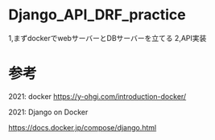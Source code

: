# Django_API_DRF_practice

1,まずdockerでwebサーバーとDBサーバーを立てる
2,API実装

# 参考

2021: docker
https://y-ohgi.com/introduction-docker/

2021: Django on Docker

https://docs.docker.jp/compose/django.html